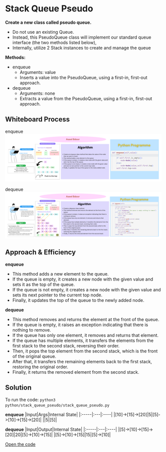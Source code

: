 # Stack Queue Pseudo
**Create a new class called pseudo queue.**
- Do not use an existing Queue.
- Instead, this PseudoQueue class will implement our standard queue interface (the two methods listed below),
- Internally, utilize 2 Stack instances to create and manage the queue

**Methods:**
- enqueue
  - Arguments: value
  - Inserts a value into the PseudoQueue, using a first-in, first-out approach.
- dequeue
  - Arguments: none
  - Extracts a value from the PseudoQueue, using a first-in, first-out approach.

## Whiteboard Process
enqueue
![en](./enqueue.png)

dequeue
![de](./dequeue.png)

## Approach & Efficiency
**enqueue**
- This method adds a new element to the queue.
- If the queue is empty, it creates a new node with the given value and sets it as the top of the queue.
- If the queue is not empty, it creates a new node with the given value and sets its next pointer to the current top node.
- Finally, it updates the top of the queue to the newly added node.

**dequeue**
- This method removes and returns the element at the front of the queue.
- If the queue is empty, it raises an exception indicating that there is nothing to remove.
- If the queue has only one element, it removes and returns that element.
- If the queue has multiple elements, it transfers the elements from the first stack to the second stack, reversing their order.
- Then, it pops the top element from the second stack, which is the front of the original queue.
- After that, it transfers the remaining elements back to the first stack, restoring the original order.
- Finally, it returns the removed element from the second stack.

## Solution
To run the code: `python3 python/stack_queue_pseudo/stack_queue_pseudo.py`

**enqueue**
|Input|Args|Internal State|
|:-----|:---|:----|
|[10]->[15]->[20]|5|[5]->[10]->[15]->[20]|
||5|[5]|

**dequeue**
|Input|Output|Internal State|
|:-----|:---|:----|
|[5]->[10]->[15]->[20]|20|[5]->[10]->[15]|
|[5]->[10]->[15]|15|[5]->[10]|

[Open the code](./stack_queue_pseudo.py)